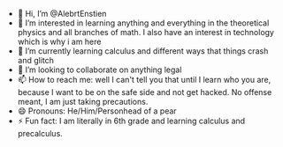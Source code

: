 - 👋 Hi, I’m @AlebrtEnstien
- 👀 I’m interested in learning anything and everything in the theoretical physics and all branches of math. I also have an interest in technology which is why i am here
- 🌱 I’m currently learning calculus and different ways that things crash and glitch
- 💞️ I’m looking to collaborate on anything legal
- 📫 How to reach me: well I can't tell you that until I learn who you are, because I want to be on the safe side and not get hacked. No offense meant, I am just taking precautions.
- 😄 Pronouns: He/Him/Personhead of a pear
- ⚡ Fun fact: I am literally in 6th grade and learning calculus and precalculus.

